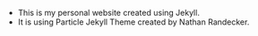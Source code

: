 * This is my personal website created using Jekyll.
* It is using Particle Jekyll Theme created by Nathan Randecker.
